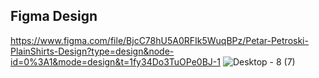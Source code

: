 ## Figma Design

https://www.figma.com/file/BjcC78hU5A0RFIk5WuqBPz/Petar-Petroski-PlainShirts-Design?type=design&node-id=0%3A1&mode=design&t=1fy34Do3TuOPe0BJ-1
![Desktop - 8 (7)](https://github.com/PetarPetroski/is218_final_project/assets/45236464/6731a1c6-c2be-4bb5-a1f5-1f6d6be9a17e)
